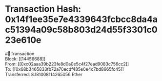 
Transaction Hash: 0x14f1ee35e7e4339643fcbcc8da4ac51394a09c58b803d24d55f3301c023e610e
====================================================================================
  
#💸Transaction  
Block: [[14456688]]  
From: [[0xc02aaa39b223fe8d0a0e5c4f27ead9083c756cc2]]  
To: [[0x68b3465833fb72a70ecdf485e0e4c7bd8665fc45]]  
Transferred: 8.181008114265056 Ether